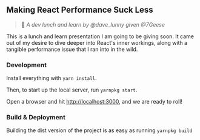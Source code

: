 ## Making React Performance Suck Less
> :pizza: _A dev lunch and learn by @dave_lunny given @7Geese_

This is a lunch and learn presentation I am going to be giving soon. It came out of my desire to dive deeper into React's inner workings, along with a tangible performance issue that I ran into in the wild.

### Development

Install everything with `yarn install`.

Then, to start up the local server, run `yarnpkg start`.

Open a browser and hit [http://localhost:3000](http://localhost:3000), and we are ready to roll!

### Build & Deployment

Building the dist version of the project is as easy as running `yarnpkg build`

<!-- If you want to deploy the slideshow to surge, run `yarnpkg deploy`. -->
